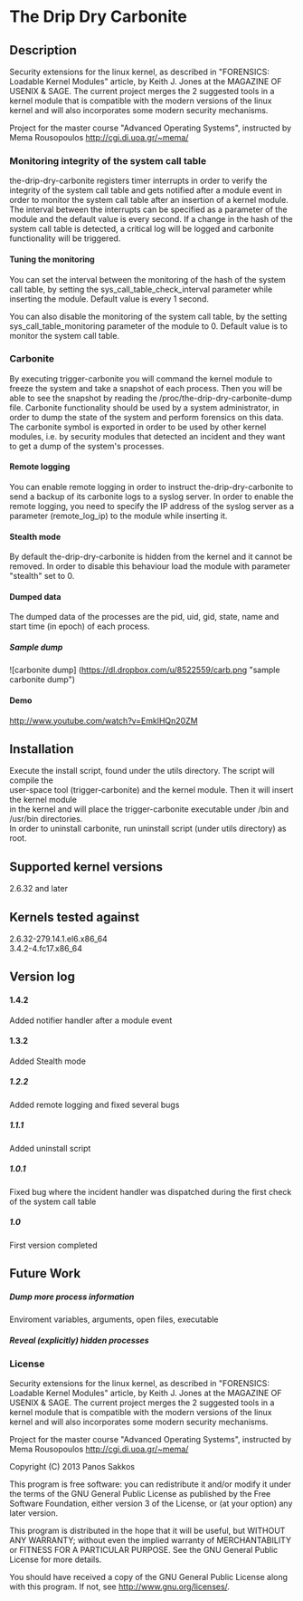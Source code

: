 The Drip Dry Carbonite
======================

Description
-----------

Security extensions for the linux kernel, as described in "FORENSICS: Loadable Kernel Modules"
article, by Keith J. Jones at the MAGAZINE OF USENIX & SAGE. The current project merges the 2
suggested tools in a kernel module that is compatible with the modern versions of the linux kernel
and will also incorporates some modern security mechanisms.

Project for the master course "Advanced Operating Systems", instructed by Mema Rousopoulos <http://cgi.di.uoa.gr/~mema/>

### Monitoring integrity of the system call table

the-drip-dry-carbonite registers timer interrupts in order to verify the integrity of the
system call table and gets notified after a module event in order to monitor the system call table
after an insertion of a kernel module. The interval between the interrupts can be specified as a
parameter of the module and the default value is every second. If a change in the hash of the system
call table is detected, a critical log will be logged and carbonite functionality will be triggered.

#### Tuning the monitoring

You can set the interval between the monitoring of the hash of the system call table, by setting the
sys_call_table_check_interval parameter while inserting the module. Default value is every 1 second.

You can also disable the monitoring of the system call table, by the setting sys_call_table_monitoring
parameter of the module to 0. Default value is to monitor the system call table.

### Carbonite

By executing trigger-carbonite you will command the kernel module to freeze the system and take
a snapshot of each process. Then you will be able to see the snapshot by reading the
/proc/the-drip-dry-carbonite-dump file. Carbonite functionality should be used by a system administrator,
in order to dump the state of the system and perform forensics on this data.
The carbonite symbol is exported in order to be used by other kernel modules, i.e. by security modules that
detected an incident and they want to get a dump of the system's processes.

#### Remote logging

You can enable remote logging in order to instruct the-drip-dry-carbonite to send a backup of its carbonite logs to
a syslog server. In order to enable the remote logging, you need to specify the IP address of the syslog server as a
parameter (remote_log_ip) to the module while inserting it.

#### Stealth mode

By default the-drip-dry-carbonite is hidden from the kernel and it cannot be removed. In order to disable this behaviour
load the module with parameter "stealth" set to 0.

#### Dumped data

The dumped data of the processes are the pid, uid, gid, state, name and start time (in epoch) of each process.

##### Sample dump

![carbonite dump] (https://dl.dropbox.com/u/8522559/carb.png "sample carbonite dump")

#### Demo

http://www.youtube.com/watch?v=EmklHQn20ZM

Installation
------------

Execute the install script, found under the utils directory. The script will compile the  
user-space tool (trigger-carbonite) and the kernel module. Then it will insert the kernel module  
in the kernel and will place the trigger-carbonite executable under /bin and /usr/bin directories.  
In order to uninstall carbonite, run uninstall script (under utils directory) as root.

Supported kernel versions
-------------------------
2.6.32 and later

Kernels tested against
----------------------

2.6.32-279.14.1.el6.x86_64  
3.4.2-4.fc17.x86_64

Version log
-----------

#### 1.4.2
Added notifier handler after a module event

#### 1.3.2
Added Stealth mode

##### 1.2.2
Added remote logging and fixed several bugs

##### 1.1.1
Added uninstall script

##### 1.0.1
Fixed bug where the incident handler was dispatched during the first check of the system call table

##### 1.0
First version completed

Future Work
-----------

##### Dump more process information
Enviroment variables, arguments, open files, executable

##### Reveal (explicitly) hidden processes

### License

Security extensions for the linux kernel, as described in "FORENSICS: Loadable Kernel Modules"
article, by Keith J. Jones at the MAGAZINE OF USENIX & SAGE. The current project merges the 2
suggested tools in a kernel module that is compatible with the modern versions of the linux kernel
and will also incorporates some modern security mechanisms.

Project for the master course "Advanced Operating Systems", instructed by Mema Rousopoulos <http://cgi.di.uoa.gr/~mema/>

Copyright (C) 2013  Panos Sakkos

This program is free software: you can redistribute it and/or modify
it under the terms of the GNU General Public License as published by
the Free Software Foundation, either version 3 of the License, or
(at your option) any later version.

This program is distributed in the hope that it will be useful,
but WITHOUT ANY WARRANTY; without even the implied warranty of
MERCHANTABILITY or FITNESS FOR A PARTICULAR PURPOSE.  See the
GNU General Public License for more details.

You should have received a copy of the GNU General Public License
along with this program.  If not, see <http://www.gnu.org/licenses/>.

